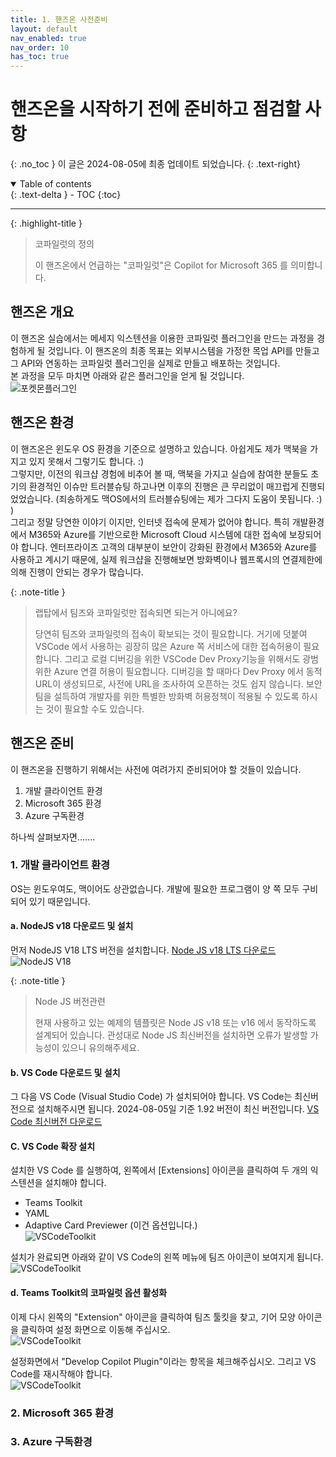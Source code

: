 ```yaml
---
title: 1. 핸즈온 사전준비
layout: default
nav_enabled: true
nav_order: 10
has_toc: true
---
```


# 핸즈온을 시작하기 전에 준비하고 점검할 사항
{: .no_toc }
이 글은 2024-08-05에 최종 업데이트 되었습니다.
{: .text-right}

<details open markdown="block">
  <summary>
    Table of contents
  </summary>
  {: .text-delta }
- TOC
{:toc}
</details>

---

{: .highlight-title }
> 코파일럿의 정의
>
> 이 핸즈온에서 언급하는 "코파일럿"은 Copilot for Microsoft 365 를 의미합니다.

## 핸즈온 개요
이 핸즈온 실습에서는 메세지 익스텐션을 이용한 코파일럿 플러그인을 만드는 과정을 경험하게 될 것입니다. 이 핸즈온의 최종 목표는 외부시스템을 가정한 목업 API를 만들고 그 API와 연동하는 코파일럿 플러그인을 실제로 만들고 배포하는 것입니다.  
본 과정을 모두 마치면 아래와 같은 플러그인을 얻게 될 것입니다.  
![포켓몬플러그인](../assets/10-01.png)

## 핸즈온 환경
이 핸즈온은 윈도우 OS 환경을 기준으로 설명하고 있습니다. 아쉽게도 제가 맥북을 가지고 있지 못해서 그렇기도 합니다. :)  
그렇지만, 이전의 워크샵 경험에 비추어 볼 때, 맥북을 가지고 실습에 참여한 분들도 초기의 환경적인 이슈만 트러블슈팅 하고나면 이후의 진행은 큰 무리없이 매끄럽게 진행되었었습니다. (죄송하게도 맥OS에서의 트러블슈팅에는 제가 그다지 도움이 못됩니다. :) )  
그리고 정말 당연한 이야기 이지만, 인터넷 접속에 문제가 없어야 합니다. 특히 개발환경에서 M365와 Azure를 기반으로한 Microsoft Cloud 시스템에 대한 접속에 보장되어야 합니다. 엔터프라이즈 고객의 대부분이 보안이 강화된 환경에서 M365와 Azure를 사용하고 계시기 때문에, 실제 워크샵을 진행해보면 방화벽이나 웹프록시의 연결제한에 의해 진행이 안되는 경우가 많습니다.

{: .note-title }
> 랩탑에서 팀즈와 코파일럿만 접속되면 되는거 아니에요?
>
> 당연히 팀즈와 코파일럿의 접속이 확보되는 것이 필요합니다.
> 거기에 덧붙여 VSCode 에서 사용하는 굉장히 많은 Azure 쪽 서비스에 대한 접속허용이 필요합니다. 그리고 로컬 디버깅을 위한 VSCode Dev Proxy기능을 위해서도 광범위한 Azure 연결 허용이 필요합니다. 디버깅을 할 때마다 Dev Proxy 에서 동적 URL이 생성되므로, 사전에 URL을 조사하여 오픈하는 것도 쉽지 않습니다. 보안팀을 설득하여 개발자를 위한 특별한 방화벽 허용정책이 적용될 수 있도록 하시는 것이 필요할 수도 있습니다.

## 핸즈온 준비
이 핸즈온을 진행하기 위해서는 사전에 여려가지 준비되어야 할 것들이 있습니다.
1. 개발 클라이언트 환경
2. Microsoft 365 환경
3. Azure 구독환경

하나씩 살펴보자면.......
### 1. 개발 클라이언트 환경
OS는 윈도우여도, 맥이어도 상관없습니다. 개발에 필요한 프로그램이 양 쪽 모두 구비되어 있기 때문입니다.

#### a. NodeJS v18 다운로드 및 설치
먼저 NodeJS V18 LTS 버전을 설치합니다. [Node JS v18 LTS 다운로드](https://nodejs.org/dist/v18.20.4/node-v18.20.4-x64.msi)
![NodeJS V18](../assets/10-02.png)

{: .note-title }
> Node JS 버전관련
>
> 현재 사용하고 있는 예제의 템플릿은 Node JS v18 또는 v16 에서 동작하도록 설계되어 있습니다.
> 관성대로 Node JS 최신버전을 설치하면 오류가 발생할 가능성이 있으니 유의해주세요.

#### b. VS Code 다운로드 및 설치
그 다음 VS Code (Visual Studio Code) 가 설치되어야 합니다. VS Code는 최신버전으로 설치해주시면 됩니다. 2024-08-05일 기준 1.92 버전이 최신 버전입니다. [VS Code 최신버전 다운로드](https://code.visualstudio.com/docs?dv=win)

#### C. VS Code 확장 설치
설치한 VS Code 를 실행하여, 왼쪽에서 \[Extensions\] 아이콘을 클릭하여 두 개의 익스텐션을 설치해야 합니다.
- Teams Toolkit
- YAML
- Adaptive Card Previewer (이건 옵션입니다.)<br>
![VSCodeToolkit](../assets/10-03.png)

설치가 완료되면 아래와 같이 VS Code의 왼쪽 메뉴에 팀즈 아이콘이 보여지게 됩니다.<br>
![VSCodeToolkit](../assets/10-04.png)

#### d. Teams Toolkit의 코파일럿 옵션 활성화
이제 다시 왼쪽의 "Extension" 아이콘을 클릭하여 팀즈 툴킷을 찾고, 기어 모양 아이콘을 클릭하여 설정 화면으로 이동해 주십시오.<br>
![VSCodeToolkit](../assets/10-05.png)

설정화면에서 "Develop Copilot Plugin"이라는 항목을 체크해주십시오. 그리고 VS Code를 재시작해야 합니다.<br>
![VSCodeToolkit](../assets/10-06.png)

### 2. Microsoft 365 환경


### 3. Azure 구독환경


